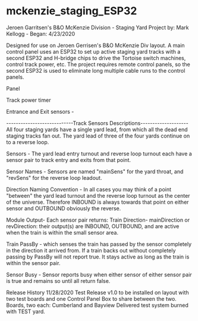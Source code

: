 # mckenzie_staging_ESP32
Jeroen Garritsen's B&O McKenzie Division - Staging Yard Project
by: Mark Kellogg - Began: 4/23/2020


 Designed for use on Jeroen Gerrisen's B&O McKenzie Div layout. A main control panel uses an ESP32 to set up active staging yard tracks with a second ESP32 and H-bridge chips to drive the Tortoise switch machines, control track power, etc. The project requires remote control panels, so the second ESP32 is used to eliminate long multiple cable runs to the control panels.
 

 Panel

 Track power timer

 Entrance and Exit sensors - 

----------------------------Track Sensors Descriptions--------------------
 All four staging yards have a single yard lead, from which all the dead end staging tracks fan out.  The yard lead of three of the four yards continue on to a reverse loop.

   Sensors - The yard lead entry turnout and reverse loop turnout each have a sensor pair to track entry and exits from that point.

   Sensor Names - Sensors are named "mainSens" for the yard throat, and "revSens" for the reverse loop leadout.

   Direction Naming Convention - In all cases you may think of a point "between" the yard lead turnout and the reverse loop turnout as      the center of the universe.  Therefore INBOUND is always towards that point on either sensor and OUTBOUND obviously the reverse.   


 Module Output- Each sensor pair returns: 
   Train Direction- mainDirection or revDirection: their output(s) are INBOUND, OUTBOUND, and are active when the train is within the       small sensor area.
   
   Train PassBy - which senses the train has passed by the sensor completely in the direction it arrived from.  If a train backs out        without completely passing by PassBy will not report true. It stays active as long as the train is within the sensor pair.

   Sensor Busy - Sensor reports busy when either sensor of either sensor pair is true and remains so until all return false.

   Release History
    11/28/2020 Test Release v1.0 to be installed on layout with two test boards and one Control Panel Box to share between the two.
    Boards, two each:  Cumberland and Bayview
    Delivered test system burned with TEST yard.
